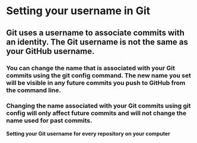 # Setting your username in Git

## Git uses a username to associate commits with an identity. The Git username is not the same as your GitHub username.

### You can change the name that is associated with your Git commits using the git config command. The new name you set will be visible in any future commits you push to GitHub from the command line.

### Changing the name associated with your Git commits using git config will only affect future commits and will not change the name used for past commits.

**Setting your Git username for every repository on your computer**

